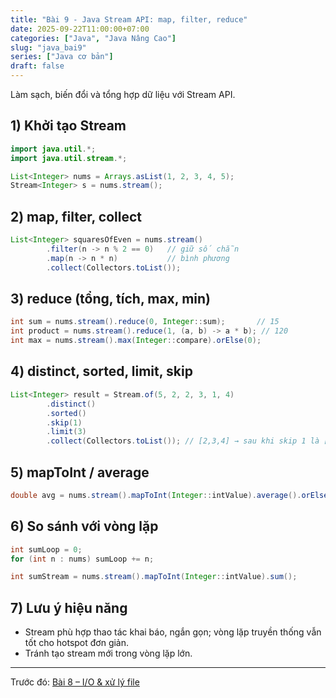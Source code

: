 ```yaml
---
title: "Bài 9 - Java Stream API: map, filter, reduce"
date: 2025-09-22T11:00:00+07:00
categories: ["Java", "Java Nâng Cao"]
slug: "java_bai9"
series: ["Java cơ bản"]
draft: false
---
```


Làm sạch, biến đổi và tổng hợp dữ liệu với Stream API.

## 1) Khởi tạo Stream
```java
import java.util.*;
import java.util.stream.*;

List<Integer> nums = Arrays.asList(1, 2, 3, 4, 5);
Stream<Integer> s = nums.stream();
```

## 2) map, filter, collect
```java
List<Integer> squaresOfEven = nums.stream()
        .filter(n -> n % 2 == 0)   // giữ số chẵn
        .map(n -> n * n)           // bình phương
        .collect(Collectors.toList());
```

## 3) reduce (tổng, tích, max, min)
```java
int sum = nums.stream().reduce(0, Integer::sum);       // 15
int product = nums.stream().reduce(1, (a, b) -> a * b); // 120
int max = nums.stream().max(Integer::compare).orElse(0);
```

## 4) distinct, sorted, limit, skip
```java
List<Integer> result = Stream.of(5, 2, 2, 3, 1, 4)
        .distinct()
        .sorted()
        .skip(1)
        .limit(3)
        .collect(Collectors.toList()); // [2,3,4] → sau khi skip 1 là [3,4,5], limit 3
```

## 5) mapToInt / average
```java
double avg = nums.stream().mapToInt(Integer::intValue).average().orElse(0);
```

## 6) So sánh với vòng lặp
```java
int sumLoop = 0;
for (int n : nums) sumLoop += n;

int sumStream = nums.stream().mapToInt(Integer::intValue).sum();
```

## 7) Lưu ý hiệu năng
- Stream phù hợp thao tác khai báo, ngắn gọn; vòng lặp truyền thống vẫn tốt cho hotspot đơn giản.
- Tránh tạo stream mới trong vòng lặp lớn.

---

Trước đó: [Bài 8 – I/O & xử lý file](/Myblog/p/java_bai8/)

